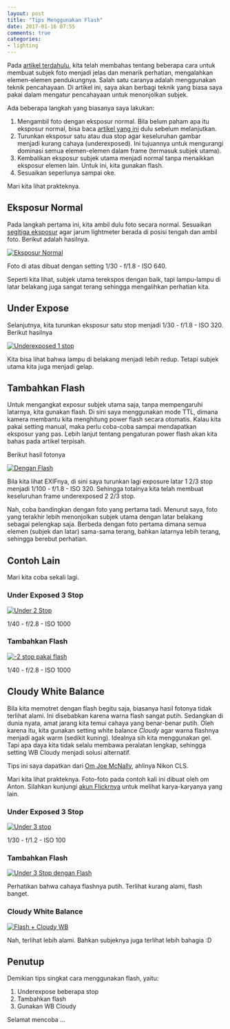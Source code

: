 ```yaml
---
layout: post
title: "Tips Menggunakan Flash"
date: 2017-01-16 07:55
comments: true
categories:
- lighting
---
```

Pada [artikel terdahulu](http://rana.endy.muhardin.com/teknik/subject-isolation/), kita telah membahas tentang beberapa cara untuk membuat subjek foto menjadi jelas dan menarik perhatian, mengalahkan elemen-elemen pendukungnya. Salah satu caranya adalah menggunakan teknik pencahayaan. Di artikel ini, saya akan berbagi teknik yang biasa saya pakai dalam mengatur pencahayaan untuk menonjolkan subjek.

Ada beberapa langkah yang biasanya saya lakukan:

1. Mengambil foto dengan eksposur normal. Bila belum paham apa itu eksposur normal, bisa baca [artikel yang ini](http://rana.endy.muhardin.com/teknik/exposure-dan-metering/) dulu sebelum melanjutkan.
2. Turunkan eksposur satu atau dua stop agar keseluruhan gambar menjadi kurang cahaya (underexposed). Ini tujuannya untuk mengurangi dominasi semua elemen-elemen dalam frame (termasuk subjek utama).
3. Kembalikan eksposur subjek utama menjadi normal tanpa menaikkan eksposur elemen lain. Untuk ini, kita gunakan flash.
4. Sesuaikan seperlunya sampai oke.

Mari kita lihat prakteknya.

<!--more-->

## Eksposur Normal ##

Pada langkah pertama ini, kita ambil dulu foto secara normal. Sesuaikan [segitiga eksposur](http://rana.endy.muhardin.com/teknik/segitiga-exposure/) agar jarum lightmeter berada di posisi tengah dan ambil foto. Berikut adalah hasilnya.

[![Eksposur Normal](http://c1.staticflickr.com/1/671/32202438381_1d9bede857_k.jpg)](https://www.flickr.com/photos/endymuhardin/32202438381/)

Foto di atas dibuat dengan setting 1/30 - f/1.8 - ISO 640.

Seperti kita lihat, subjek utama terekspos dengan baik, tapi lampu-lampu di latar belakang juga sangat terang sehingga mengalihkan perhatian kita.

## Under Expose ##

Selanjutnya, kita turunkan eksposur satu stop menjadi 1/30 - f/1.8 - ISO 320. Berikut hasilnya

[![Underexposed 1 stop](https://c1.staticflickr.com/1/433/31480365384_f8e548aa08_k.jpg)](https://www.flickr.com/photos/endymuhardin/31480365384/in/album-72157675417522654/)

Kita bisa lihat bahwa lampu di belakang menjadi lebih redup. Tetapi subjek utama kita juga menjadi gelap.

## Tambahkan Flash ##

Untuk mengangkat exposur subjek utama saja, tanpa mempengaruhi latarnya, kita gunakan flash. Di sini saya menggunakan mode TTL, dimana kamera membantu kita menghitung power flash secara otomatis. Kalau kita pakai setting manual, maka perlu coba-coba sampai mendapatkan eksposur yang pas. Lebih lanjut tentang pengaturan power flash akan kita bahas pada artikel terpisah.

Berikut hasil fotonya

[![Dengan Flash](https://c1.staticflickr.com/1/473/32172309262_b50079bc7c_k.jpg)](https://www.flickr.com/photos/endymuhardin/32172309262/in/album-72157675417522654/)

Bila kita lihat EXIFnya, di sini saya turunkan lagi exposure latar 1 2/3 stop menjadi 1/100 - f/1.8 - ISO 320. Sehingga totalnya kita telah membuat keseluruhan frame underexposed 2 2/3 stop.

Nah, coba bandingkan dengan foto yang pertama tadi. Menurut saya, foto yang terakhir lebih menonjolkan subjek utama dengan latar belakang sebagai pelengkap saja. Berbeda dengan foto pertama dimana semua elemen (subjek dan latar) sama-sama terang, bahkan latarnya lebih terang, sehingga berebut perhatian.

## Contoh Lain ##

Mari kita coba sekali lagi.

### Under Exposed 3 Stop ###

[![Under 2 Stop](https://c1.staticflickr.com/1/268/32321281715_4bef4cf780_k.jpg)](https://www.flickr.com/photos/endymuhardin/32321281715/in/album-72157675417522654/)

1/40 - f/2.8 - ISO 1000

### Tambahkan Flash ###

[![-2 stop pakai flash](https://c1.staticflickr.com/1/324/31944487190_89b7aa7a7b_k.jpg)](https://www.flickr.com/photos/endymuhardin/31944487190/in/album-72157675417522654/)

1/40 - f/2.8 - ISO 1000

## Cloudy White Balance ##

Bila kita memotret dengan flash begitu saja, biasanya hasil fotonya tidak terlihat alami. Ini disebabkan karena warna flash sangat putih. Sedangkan di dunia nyata, amat jarang kita temui cahaya yang benar-benar putih. Oleh karena itu, kita  gunakan setting white balance _Cloudy_ agar warna flashnya menjadi agak warm (sedikit kuning). Idealnya sih kita menggunakan gel. Tapi apa daya kita tidak selalu membawa peralatan lengkap, sehingga setting WB Cloudy menjadi solusi alternatif.

Tips ini saya dapatkan dari [Om Joe McNally](http://blog.joemcnally.com/), ahlinya Nikon CLS.

Mari kita lihat prakteknya. Foto-foto pada contoh kali ini dibuat oleh om Anton. Silahkan kunjungi [akun Flickrnya](https://www.flickr.com/photos/antonrd/) untuk melihat karya-karyanya yang lain.

### Under Exposed 3 Stop ###

[![Under 3 stop](https://c1.staticflickr.com/1/446/31510400203_66a33f3e0c_k.jpg)](https://www.flickr.com/photos/endymuhardin/31510400203/in/album-72157675417522654/)

1/30 - f/1.2 - ISO 100

### Tambahkan Flash ###

[![Under 3 Stop dengan Flash](https://c1.staticflickr.com/1/352/31479536124_033ef15f8d_k.jpg)](https://www.flickr.com/photos/endymuhardin/31479536124/in/album-72157675417522654/)

Perhatikan bahwa cahaya flashnya putih. Terlihat kurang alami, flash banget.

### Cloudy White Balance ###

[![Flash + Cloudy WB](https://c1.staticflickr.com/1/484/31944415820_5ee8f7e54c_k.jpg)](https://www.flickr.com/photos/endymuhardin/31944415820/in/album-72157675417522654/)

Nah, terlihat lebih alami. Bahkan subjeknya juga terlihat lebih bahagia :D

## Penutup ##

Demikian tips singkat cara menggunakan flash, yaitu:

1. Underexpose beberapa stop
2. Tambahkan flash
3. Gunakan WB Cloudy

Selamat mencoba ...
